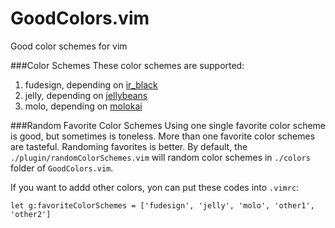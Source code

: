 GoodColors.vim
==============

Good color schemes for vim

###Color Schemes
These color schemes are supported:
1. fudesign, depending on [ir_black](http://www.github.com/twerth/ir_black)
1. jelly, depending on [jellybeans](http://www.github.com/nanotech/jellybeans.vim)
1. molo, depending on [molokai](http://www.github.com/tomasr/molokai)

###Random Favorite Color Schemes
Using one single favorite color scheme is good, but sometimes is toneless. More than
one favorite color schemes are tasteful. Randoming favorites is better.
By default, the `./plugin/randomColorSchemes.vim` will random color schemes in
`./colors` folder of `GoodColors.vim`.

If you want to addd other colors, yon can put these codes into `.vimrc`:

```vim
let g:favoriteColorSchemes = ['fudesign', 'jelly', 'molo', 'other1', 'other2']
```

